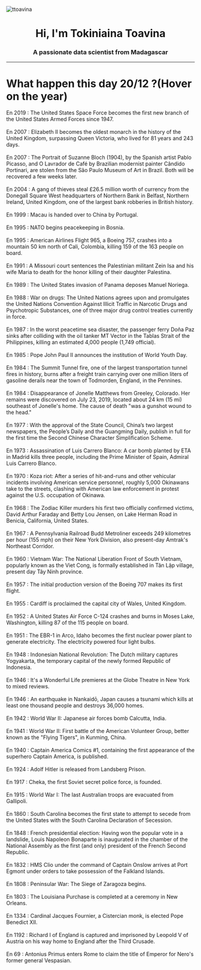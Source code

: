
<p align="left"> <img src="https://komarev.com/ghpvc/?username=ttoavina&label=Profile%20views&color=0e75b6&style=flat" alt="ttoavina" /> </p>
<h1 align="center">Hi, I'm Tokiniaina Toavina</h1>
<h3 align="center">A passionate data scientist from Madagascar</h3>
    
<hr/>
<h1> What happen this day 20/12 ?(Hover on the year)</h1>

En 2019 : The United States Space Force becomes the first new branch of the United States Armed Forces since 1947.
<br/><br/>
En 2007 : Elizabeth II becomes the oldest monarch in the history of the United Kingdom, surpassing Queen Victoria, who lived for 81 years and 243 days.
<br/><br/>
En 2007 : The Portrait of Suzanne Bloch (1904), by the Spanish artist Pablo Picasso, and O Lavrador de Café by Brazilian modernist painter Cândido Portinari, are stolen from the São Paulo Museum of Art in Brazil. Both will be recovered a few weeks later.
<br/><br/>
En 2004 : A gang of thieves steal £26.5 million worth of currency from the Donegall Square West headquarters of Northern Bank in Belfast, Northern Ireland, United Kingdom, one of the largest bank robberies in British history.
<br/><br/>
En 1999 : Macau is handed over to China by Portugal.
<br/><br/>
En 1995 : NATO begins peacekeeping in Bosnia.
<br/><br/>
En 1995 : American Airlines Flight 965, a Boeing 757, crashes into a mountain 50 km north of Cali, Colombia, killing 159 of the 163 people on board.
<br/><br/>
En 1991 : A Missouri court sentences the Palestinian militant Zein Isa and his wife Maria to death for the honor killing of their daughter Palestina.
<br/><br/>
En 1989 : The United States invasion of Panama deposes Manuel Noriega.
<br/><br/>
En 1988 : War on drugs: The United Nations agrees upon and promulgates the United Nations Convention Against Illicit Traffic in Narcotic Drugs and Psychotropic Substances, one of three major drug control treaties currently in force.
<br/><br/>
En 1987 : In the worst peacetime sea disaster, the passenger ferry Doña Paz sinks after colliding with the oil tanker MT Vector in the Tablas Strait of the Philippines, killing an estimated 4,000 people (1,749 official).
<br/><br/>
En 1985 : Pope John Paul II announces the institution of World Youth Day.
<br/><br/>
En 1984 : The Summit Tunnel fire, one of the largest transportation tunnel fires in history, burns after a freight train carrying over one million liters of gasoline derails near the town of Todmorden, England, in the Pennines.
<br/><br/>
En 1984 : Disappearance of Jonelle Matthews from Greeley, Colorado.  Her remains were discovered on July 23, 2019, located about 24 km (15 mi) southeast of Jonelle's home. The cause of death "was a gunshot wound to the head."
<br/><br/>
En 1977 : With the approval of the State Council, China’s two largest newspapers, the People’s Daily and the Guangming Daily, publish in full for the first time the Second Chinese Character Simplification Scheme.
<br/><br/>
En 1973 : Assassination of Luis Carrero Blanco: A car bomb planted by ETA in Madrid kills three people, including the Prime Minister of Spain, Admiral Luis Carrero Blanco.
<br/><br/>
En 1970 : Koza riot: After a series of hit-and-runs and other vehicular incidents involving American service personnel, roughly 5,000 Okinawans take to the streets, clashing with American law enforcement in protest against the U.S. occupation of Okinawa.
<br/><br/>
En 1968 : The Zodiac Killer murders his first two officially confirmed victims, David Arthur Faraday and Betty Lou Jensen, on Lake Herman Road in Benicia, California, United States.
<br/><br/>
En 1967 : A Pennsylvania Railroad Budd Metroliner exceeds 249 kilometres per hour (155 mph) on their New York Division, also present-day Amtrak's Northeast Corridor.
<br/><br/>
En 1960 : Vietnam War: The National Liberation Front of South Vietnam, popularly known as the Viet Cong, is formally established in Tân Lập village, present day Tây Ninh province.
<br/><br/>
En 1957 : The initial production version of the Boeing 707 makes its first flight.
<br/><br/>
En 1955 : Cardiff is proclaimed the capital city of Wales, United Kingdom.
<br/><br/>
En 1952 : A United States Air Force C-124 crashes and burns in Moses Lake, Washington, killing 87 of the 115 people on board.
<br/><br/>
En 1951 : The EBR-1 in Arco, Idaho becomes the first nuclear power plant to generate electricity. The electricity powered four light bulbs.
<br/><br/>
En 1948 : Indonesian National Revolution: The Dutch military captures Yogyakarta, the temporary capital of the newly formed Republic of Indonesia.
<br/><br/>
En 1946 : It's a Wonderful Life premieres at the Globe Theatre in New York to mixed reviews.
<br/><br/>
En 1946 : An earthquake in Nankaidō, Japan causes a tsunami which kills at least one thousand people and destroys 36,000 homes.
<br/><br/>
En 1942 : World War II: Japanese air forces bomb Calcutta, India.
<br/><br/>
En 1941 : World War II: First battle of the American Volunteer Group, better known as the "Flying Tigers", in Kunming, China.
<br/><br/>
En 1940 : Captain America Comics #1, containing the first appearance of the superhero Captain America, is published.
<br/><br/>
En 1924 : Adolf Hitler is released from Landsberg Prison.
<br/><br/>
En 1917 : Cheka, the first Soviet secret police force, is founded.
<br/><br/>
En 1915 : World War I: The last Australian troops are evacuated from Gallipoli.
<br/><br/>
En 1860 : South Carolina becomes the first state to attempt to secede from the United States with the South Carolina Declaration of Secession.
<br/><br/>
En 1848 : French presidential election: Having won the popular vote in a landslide, Louis Napoleon Bonaparte is inaugurated in the chamber of the National Assembly as the first (and only) president of the French Second Republic.
<br/><br/>
En 1832 : HMS Clio under the command of Captain Onslow arrives at Port Egmont under orders to take possession of the Falkland Islands.
<br/><br/>
En 1808 : Peninsular War: The Siege of Zaragoza begins.
<br/><br/>
En 1803 : The Louisiana Purchase is completed at a ceremony in New Orleans.
<br/><br/>
En 1334 : Cardinal Jacques Fournier, a Cistercian monk, is elected Pope Benedict XII.
<br/><br/>
En 1192 : Richard I of England is captured and imprisoned by Leopold V of Austria on his way home to England after the Third Crusade.
<br/><br/>
En 69 : Antonius Primus enters Rome to claim the title of Emperor for Nero's former general Vespasian.
<br/><br/>
